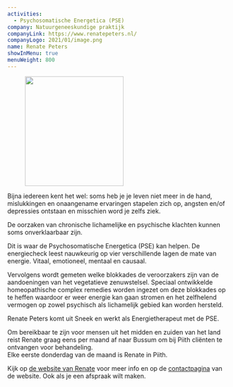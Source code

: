 ```yaml
---
activities:
  - Psychosomatische Energetica (PSE)
company: Natuurgeneeskundige praktijk
companyLink: https://www.renatepeters.nl/
companyLogo: 2021/01/image.png
name: Renate Peters
showInMenu: true
menuWeight: 800
---
```


<figure class="alignright is-resized"><img src="https://res.cloudinary.com/piith/image/upload/2020/10/IMG_1861.jpg" alt="" class="wp-image-2708" width="223" height="248"/></figure>

Bijna iedereen kent het wel: soms heb je je leven niet meer in de hand, mislukkingen en onaangename ervaringen stapelen zich op, angsten en/of depressies ontstaan en misschien word je zelfs ziek.

De oorzaken van chronische lichamelijke en psychische klachten kunnen soms onverklaarbaar zijn.

Dit is waar de Psychosomatische Energetica (PSE) kan helpen. De energiecheck leest nauwkeurig op vier verschillende lagen de mate van energie. Vitaal, emotioneel, mentaal en causaal.

Vervolgens wordt gemeten welke blokkades de veroorzakers zijn van de aandoeningen van het vegetatieve zenuwstelsel. Speciaal ontwikkelde homeopathische complex remedies worden ingezet om deze blokkades op te heffen waardoor er weer energie kan gaan stromen en het zelfhelend vermogen op zowel psychisch als lichamelijk gebied kan worden hersteld.

Renate Peters komt uit Sneek en werkt als Energietherapeut met de PSE. 

Om bereikbaar te zijn voor mensen uit het midden en zuiden van het land reist Renate graag eens per maand af naar Bussum om bij Piith cliënten te ontvangen voor behandeling.  
Elke eerste donderdag van de maand is Renate in Piith.

Kijk op [de website van Renate](https://www.renatepeters.nl) voor meer info en op de [contactpagina](https://www.renatepeters.nl/contact) van de website. Ook als je een afspraak wilt maken.
